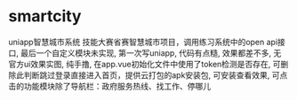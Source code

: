 # smartcity
uniapp智慧城市系统
技能大赛省赛智慧城市项目，调用练习系统中的open api接口, 最后一个自定义模块未实现, 第一次写uniapp, 代码有点糙, 效果都差不多, 无官方ui效果实图, 纯手撸, 在app.vue初始化文件中使用了token检测是否存在, 可删除此判断跳过登录直接进入首页，提供云打包的apk安装包, 可安装查看效果, 可点击的功能模块除了导航栏：政府服务热线、找工作、停哪儿
